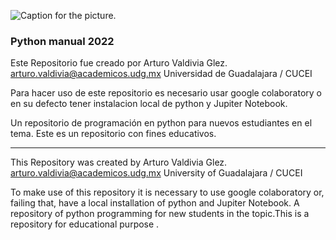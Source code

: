 ![Caption for the picture.](https://i.pinimg.com/originals/e6/dd/3e/e6dd3ec8da902b73194d430a76ced4dc.png)
### Python manual 2022


Este Repositorio fue creado por Arturo Valdivia Glez. 
arturo.valdivia@academicos.udg.mx
Universidad de Guadalajara / CUCEI

Para hacer uso de este repositorio es necesario usar google colaboratory o en su defecto tener instalacion local de python y Jupiter Notebook.

Un repositorio de programación en python para nuevos estudiantes en el tema. Este es un repositorio con fines educativos.

------------------------------------------------------------------------------------------------------------------
This Repository was created by Arturo Valdivia Glez.
arturo.valdivia@academicos.udg.mx
University of Guadalajara / CUCEI

To make use of this repository it is necessary to use google colaboratory or, failing that, have a local installation of python and Jupiter Notebook.
A repository of python programming for new students in the topic.This is a repository for educational purpose .

